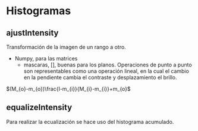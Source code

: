 # Histogramas
## ajustIntensity
Transformación de la imagen de un rango a otro.
- Numpy, para las matrices
	- mascaras, \[\], buenas para los planos.
Operaciones de punto a punto son representables como una operación lineal, en la cual el cambio en la pendiente cambia el contraste y desplazamiento el brillo.

$(M_{o}-m_{o})\frac{I-m_{i}}{M_{i}-m_{i}}+m_{o}$

## equalizeIntensity
Para realizar la ecualización se hace uso del histograma acumulado.
